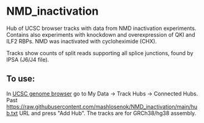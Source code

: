 # NMD_inactivation
Hub of UCSC browser tracks with data from NMD inactivation experiments. 
Contains also experiments with knockdown and overexpression of QKI and ILF2 RBPs. NMD was inactivated with cycloheximide (CHX). 

Tracks show counts of split reads supporting all splice junctions, found by IPSA (J6/J4 file).

## To use:
In [UCSC genome browser](https://genome.ucsc.edu/) go to My Data -> Track Hubs -> Connected Hubs. 
Past https://raw.githubusercontent.com/mashlosenok/NMD_inactivation/main/hub.txt URL and press "Add Hub". The tracks are for GRCh38/hg38 assembly.
